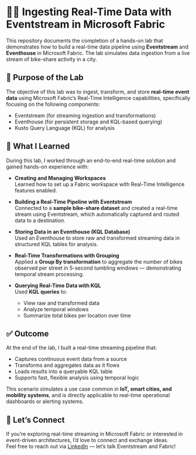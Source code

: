 # 🚴‍♀️ Ingesting Real-Time Data with Eventstream in Microsoft Fabric

This repository documents the completion of a hands-on lab that demonstrates how to build a real-time data pipeline using **Eventstream** and **Eventhouse** in Microsoft Fabric. The lab simulates data ingestion from a live stream of bike-share activity in a city.

## 🎯 Purpose of the Lab

The objective of this lab was to ingest, transform, and store **real-time event data** using Microsoft Fabric’s Real-Time Intelligence capabilities, specifically focusing on the following components:
- Eventstream (for streaming ingestion and transformations)
- Eventhouse (for persistent storage and KQL-based querying)
- Kusto Query Language (KQL) for analysis

## 🧠 What I Learned

During this lab, I worked through an end-to-end real-time solution and gained hands-on experience with:

- **Creating and Managing Workspaces**  
  Learned how to set up a Fabric workspace with Real-Time Intelligence features enabled.

- **Building a Real-Time Pipeline with Eventstream**  
  Connected to a **sample bike-share dataset** and created a real-time stream using Eventstream, which automatically captured and routed data to a destination.

- **Storing Data in an Eventhouse (KQL Database)**  
  Used an Eventhouse to store raw and transformed streaming data in structured KQL tables for analysis.

- **Real-Time Transformations with Grouping**  
  Applied a **Group By transformation** to aggregate the number of bikes observed per street in 5-second tumbling windows — demonstrating temporal stream processing.

- **Querying Real-Time Data with KQL**  
  Used **KQL queries** to:
  - View raw and transformed data
  - Analyze temporal windows
  - Summarize total bikes per location over time

## ✅ Outcome

At the end of the lab, I built a real-time streaming pipeline that:
- Captures continuous event data from a source
- Transforms and aggregates data as it flows
- Loads results into a queryable KQL table
- Supports fast, flexible analysis using temporal logic

This scenario simulates a use case common in **IoT, smart cities, and mobility systems**, and is directly applicable to real-time operational dashboards or alerting systems.

## 🤝 Let’s Connect

If you’re exploring real-time streaming in Microsoft Fabric or interested in event-driven architectures, I’d love to connect and exchange ideas.  
Feel free to reach out via [LinkedIn](https://www.linkedin.com/in/eyilan/) — let’s talk Eventstream and Fabric!
